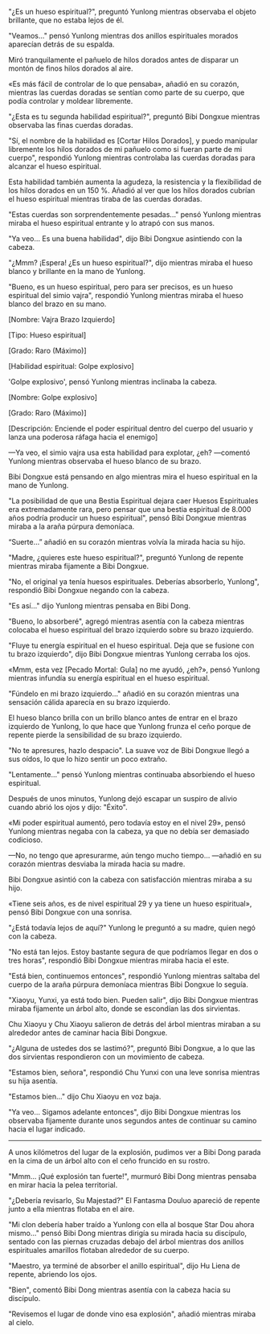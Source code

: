 
"¿Es un hueso espiritual?", preguntó Yunlong mientras observaba el objeto brillante, que no estaba lejos de él.

"Veamos..." pensó Yunlong mientras dos anillos espirituales morados aparecían detrás de su espalda.

Miró tranquilamente el pañuelo de hilos dorados antes de disparar un montón de finos hilos dorados al aire.

«Es más fácil de controlar de lo que pensaba», añadió en su corazón, mientras las cuerdas doradas se sentían como parte de su cuerpo, que podía controlar y moldear libremente.

"¿Esta es tu segunda habilidad espiritual?", preguntó Bibi Dongxue mientras observaba las finas cuerdas doradas.

"Sí, el nombre de la habilidad es [Cortar Hilos Dorados], y puedo manipular libremente los hilos dorados de mi pañuelo como si fueran parte de mi cuerpo", respondió Yunlong mientras controlaba las cuerdas doradas para alcanzar el hueso espiritual.

Esta habilidad también aumenta la agudeza, la resistencia y la flexibilidad de los hilos dorados en un 150 %. Añadió al ver que los hilos dorados cubrían el hueso espiritual mientras tiraba de las cuerdas doradas.

"Estas cuerdas son sorprendentemente pesadas..." pensó Yunlong mientras miraba el hueso espiritual entrante y lo atrapó con sus manos.

"Ya veo... Es una buena habilidad", dijo Bibi Dongxue asintiendo con la cabeza.

"¿Mmm? ¡Espera! ¿Es un hueso espiritual?", dijo mientras miraba el hueso blanco y brillante en la mano de Yunlong.

"Bueno, es un hueso espiritual, pero para ser precisos, es un hueso espiritual del simio vajra", respondió Yunlong mientras miraba el hueso blanco del brazo en su mano.

[Nombre: Vajra Brazo Izquierdo]

[Tipo: Hueso espiritual]

[Grado: Raro (Máximo)]

[Habilidad espiritual: Golpe explosivo]

'Golpe explosivo', pensó Yunlong mientras inclinaba la cabeza.

[Nombre: Golpe explosivo]

[Grado: Raro (Máximo)]

[Descripción: Enciende el poder espiritual dentro del cuerpo del usuario y lanza una poderosa ráfaga hacia el enemigo]

—Ya veo, el simio vajra usa esta habilidad para explotar, ¿eh? —comentó Yunlong mientras observaba el hueso blanco de su brazo.

Bibi Dongxue está pensando en algo mientras mira el hueso espiritual en la mano de Yunlong.

"La posibilidad de que una Bestia Espiritual dejara caer Huesos Espirituales era extremadamente rara, pero pensar que una bestia espiritual de 8.000 años podría producir un hueso espiritual", pensó Bibi Dongxue mientras miraba a la araña púrpura demoníaca.

“Suerte…” añadió en su corazón mientras volvía la mirada hacia su hijo.

"Madre, ¿quieres este hueso espiritual?", preguntó Yunlong de repente mientras miraba fijamente a Bibi Dongxue.

"No, el original ya tenía huesos espirituales. Deberías absorberlo, Yunlong", respondió Bibi Dongxue negando con la cabeza.

"Es así..." dijo Yunlong mientras pensaba en Bibi Dong.

"Bueno, lo absorberé", agregó mientras asentía con la cabeza mientras colocaba el hueso espiritual del brazo izquierdo sobre su brazo izquierdo.

"Fluye tu energía espiritual en el hueso espiritual. Deja que se fusione con tu brazo izquierdo", dijo Bibi Dongxue mientras Yunlong cerraba los ojos.

«Mmm, esta vez [Pecado Mortal: Gula] no me ayudó, ¿eh?», pensó Yunlong mientras infundía su energía espiritual en el hueso espiritual.

"Fúndelo en mi brazo izquierdo..." añadió en su corazón mientras una sensación cálida aparecía en su brazo izquierdo.

El hueso blanco brilla con un brillo blanco antes de entrar en el brazo izquierdo de Yunlong, lo que hace que Yunlong frunza el ceño porque de repente pierde la sensibilidad de su brazo izquierdo.

"No te apresures, hazlo despacio". La suave voz de Bibi Dongxue llegó a sus oídos, lo que lo hizo sentir un poco extraño.

"Lentamente..." pensó Yunlong mientras continuaba absorbiendo el hueso espiritual.

Después de unos minutos, Yunlong dejó escapar un suspiro de alivio cuando abrió los ojos y dijo: "Éxito".

«Mi poder espiritual aumentó, pero todavía estoy en el nivel 29», pensó Yunlong mientras negaba con la cabeza, ya que no debía ser demasiado codicioso.

—No, no tengo que apresurarme, aún tengo mucho tiempo… —añadió en su corazón mientras desviaba la mirada hacia su madre.

Bibi Dongxue asintió con la cabeza con satisfacción mientras miraba a su hijo.

«Tiene seis años, es de nivel espiritual 29 y ya tiene un hueso espiritual», pensó Bibi Dongxue con una sonrisa.

"¿Está todavía lejos de aquí?" Yunlong le preguntó a su madre, quien negó con la cabeza.

"No está tan lejos. Estoy bastante segura de que podríamos llegar en dos o tres horas", respondió Bibi Dongxue mientras miraba hacia el este.

"Está bien, continuemos entonces", respondió Yunlong mientras saltaba del cuerpo de la araña púrpura demoníaca mientras Bibi Dongxue lo seguía.

"Xiaoyu, Yunxi, ya está todo bien. Pueden salir", dijo Bibi Dongxue mientras miraba fijamente un árbol alto, donde se escondían las dos sirvientas.

Chu Xiaoyu y Chu Xiaoyu salieron de detrás del árbol mientras miraban a su alrededor antes de caminar hacia Bibi Dongxue.

"¿Alguna de ustedes dos se lastimó?", preguntó Bibi Dongxue, a lo que las dos sirvientas respondieron con un movimiento de cabeza.

"Estamos bien, señora", respondió Chu Yunxi con una leve sonrisa mientras su hija asentía.

"Estamos bien..." dijo Chu Xiaoyu en voz baja.

"Ya veo... Sigamos adelante entonces", dijo Bibi Dongxue mientras los observaba fijamente durante unos segundos antes de continuar su camino hacia el lugar indicado.

-----------

A unos kilómetros del lugar de la explosión, pudimos ver a Bibi Dong parada en la cima de un árbol alto con el ceño fruncido en su rostro.

"Mmm... ¡Qué explosión tan fuerte!", murmuró Bibi Dong mientras pensaba en mirar hacia la pelea territorial.

"¿Debería revisarlo, Su Majestad?" El Fantasma Douluo apareció de repente junto a ella mientras flotaba en el aire.

"Mi clon debería haber traído a Yunlong con ella al bosque Star Dou ahora mismo..." pensó Bibi Dong mientras dirigía su mirada hacia su discípulo, sentado con las piernas cruzadas debajo del árbol mientras dos anillos espirituales amarillos flotaban alrededor de su cuerpo.

"Maestro, ya terminé de absorber el anillo espiritual", dijo Hu Liena de repente, abriendo los ojos.

"Bien", comentó Bibi Dong mientras asentía con la cabeza hacia su discípulo.

"Revisemos el lugar de donde vino esa explosión", añadió mientras miraba al cielo.